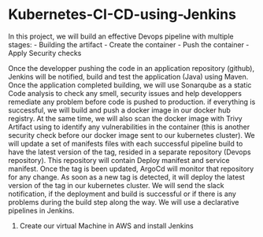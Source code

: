# Kubernetes-CI-CD-using-Jenkins

In this project, we will build an effective Devops pipeline with multiple stages:
     -   Building the artifact
     - Create the container
     - Push the container
     - Apply Security checks

Once the developper pushing the code in an application repository (github), Jenkins will be notified, build and test the application (Java) using Maven. Once the application completed building, we will use Sonarqube as a static Code analysis to check any smell, security issues and help developpers remediate any problem before code is pushed to production. if everything is successful, we will build and push a docker image in our docker hub registry. At the same time, we will also scan the docker image with Trivy Artifact using to identify any vulnerabilities in the container (this is another security check before our docker image sent to our kubernetes cluster). We will update a set of manifests files with each successful pipeline build to have the latest version of the tag, resided in a separate repository (Devops repository). This repository will contain Deploy manifest and service manifest.   Once the tag is been updated, ArgoCd will monitor that repository for any change. As soon as a new tag is detected, it will deploy the latest version of the tag in our kubernetes cluster. We will send the slack notification, if the deployment and build is successful or if there is any problems during the build step along the way. We will use a declarative pipelines in Jenkins.


1. Create our virtual Machine in AWS and install Jenkins
     

